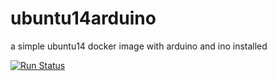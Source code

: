 # ubuntu14arduino
a simple ubuntu14 docker image with arduino and ino installed

     

[![Run Status](https://api.shippable.com/projects/57fcdec640cbfe100019a5c5/badge?branch=master)](https://app.shippable.com/projects/57fcdec640cbfe100019a5c5) 
